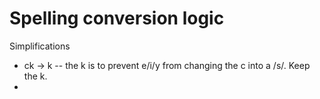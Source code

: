# Spelling conversion logic

Simplifications

* ck → k -- the k is to prevent e/i/y from changing the c into a /s/. Keep the k.
*
